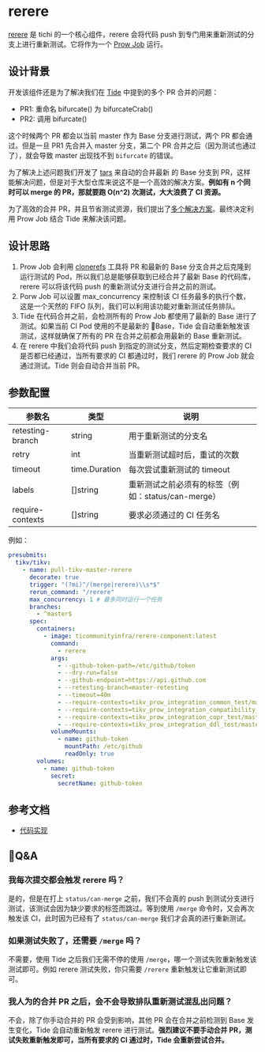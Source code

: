 # rerere

[rerere](https://github.com/ti-community-infra/tichi/tree/master/internal/pkg/rerere) 是 tichi 的一个核心组件，rerere 会将代码 push 到专门用来重新测试的分支上进行重新测试。它将作为一个 [Prow Job](https://github.com/kubernetes/test-infra/blob/master/prow/jobs.md) 运行。

## 设计背景

开发该组件还是为了解决我们在 [Tide](components/tide.md) 中提到的多个 PR 合并的问题：

- PR1: 重命名 bifurcate() 为 bifurcateCrab()
- PR2: 调用 bifurcate()

这个时候两个 PR 都会以当前 master 作为 Base 分支进行测试，两个 PR 都会通过。但是一旦 PR1 先合并入 master 分支，第二个 PR 合并之后（因为测试也通过了），就会导致 master 出现找不到 `bifurcate` 的错误。

为了解决上述问题我们开发了 [tars](plugins/tars.md) 来自动的合并最新 的 Base 分支到 PR，这样能解决问题，但是对于大型仓库来说这不是一个高效的解决方案。**例如有 n 个同时可以 merge 的 PR，那就要跑 O(n^2) 次测试，大大浪费了 CI 资源。**

为了高效的合并 PR，并且节省测试资源，我们提出了[多个解决方案](https://github.com/ti-community-infra/configs/discussions/41)。最终决定利用 Prow Job 结合 Tide 来解决该问题。

## 设计思路

1. Prow Job 会利用 [clonerefs](https://github.com/kubernetes/test-infra/tree/master/prow/clonerefs) 工具将 PR 和最新的 Base 分支合并之后克隆到运行测试的 Pod，所以我们总是能够获取到已经合并了最新 Base 的代码库，rerere 可以将该代码 push 的重新测试分支进行合并之前的测试。
2. Porw Job 可以设置 max_concurrency 来控制该 CI 任务最多的执行个数，这是一个天然的 FIFO 队列，我们可以利用该功能对重新测试任务排队。
3. Tide 在代码合并之前，会检测所有的 Prow Job 都使用了最新的 Base 进行了测试。如果当前 CI Pod 使用的不是最新的 Base，Tide 会自动重新触发该测试，这样就确保了所有的 PR 在合并之前都会用最新的 Base 重新测试。
4. 在 rerere 中我们会将代码 push 到指定的测试分支，然后定期检查要求的 CI 是否都已经通过，当所有要求的 CI 都通过时，我们 rerere 的 Prow Job 就会通过测试。Tide 则会自动合并当前 PR。

## 参数配置

| 参数名           | 类型          | 说明                                               |
| ---------------- | ------------- | -------------------------------------------------- |
| retesting-branch | string        | 用于重新测试的分支名                               |
| retry            | int           | 当重新测试超时后，重试的次数                       |
| timeout          | time.Duration | 每次尝试重新测试的 timeout                         |
| labels           | []string      | 重新测试之前必须有的标签（例如：status/can-merge） |
| require-contexts | []string      | 要求必须通过的 CI 任务名                           |

例如：

```yaml
presubmits:
  tikv/tikv:
    - name: pull-tikv-master-rerere
      decorate: true
      trigger: "(?mi)^/(merge|rerere)\\s*$"
      rerun_command: "/rerere"
      max_concurrency: 1 # 最多同时运行一个任务
      branches:
        - ^master$
      spec:
        containers:
          - image: ticommunityinfra/rerere-component:latest
            command:
              - rerere
            args:
              - --github-token-path=/etc/github/token
              - --dry-run=false
              - --github-endpoint=https://api.github.com
              - --retesting-branch=master-retesting
              - --timeout=40m
              - --require-contexts=tikv_prow_integration_common_test/master-retesting
              - --require-contexts=tikv_prow_integration_compatibility_test/master-retesting
              - --require-contexts=tikv_prow_integration_copr_test/master-retesting
              - --require-contexts=tikv_prow_integration_ddl_test/master-retesting
            volumeMounts:
              - name: github-token
                mountPath: /etc/github
                readOnly: true
        volumes:
          - name: github-token
            secret:
              secretName: github-token
```

## 参考文档
- [代码实现](https://github.com/ti-community-infra/tichi/tree/master/internal/pkg/rerere)

## Q&A

### 我每次提交都会触发 rerere 吗？

是的，但是在打上 `status/can-merge` 之前，我们不会真的 push 到测试分支进行测试，该测试会因为缺少要求的标签而跳过。等到使用 `/merge` 命令时，又会再次触发该 CI，此时因为已经有了 `status/can-merge` 我们才会真的进行重新测试。

### 如果测试失败了，还需要 `/merge` 吗？

不需要，使用 Tide 之后我们无需不停的使用 `/merge`，哪一个测试失败重新触发该测试即可。例如 rerere 测试失败，你只需要 `/rerere` 重新触发让它重新测试即可。

### 我人为的合并 PR 之后，会不会导致排队重新测试混乱出问题？

不会，除了你手动合并的 PR 会受到影响，其他 PR 会在合并之前检测到 Base 发生变化，Tide 会自动重新触发 rerere 进行测试。**强烈建议不要手动合并 PR，测试失败重新触发即可，当所有要求的 CI 通过时，Tide 会重新尝试合并。**